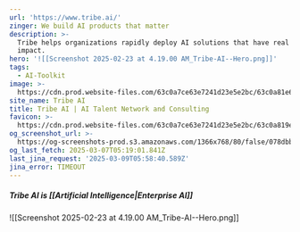 ```yaml
---
url: 'https://www.tribe.ai/'
zinger: We build AI products that matter
description: >-
  Tribe helps organizations rapidly deploy AI solutions that have real business
  impact.
hero: '![[Screenshot 2025-02-23 at 4.19.00 AM_Tribe-AI--Hero.png]]'
tags:
  - AI-Toolkit
image: >-
  https://cdn.prod.website-files.com/63c0a7ce63e7241d23e5e2bc/63c0a81e6584d9ad52d00f13_5fc411381c29730239f8ea09_web.webp
site_name: Tribe AI
title: Tribe AI | AI Talent Network and Consulting
favicon: >-
  https://cdn.prod.website-files.com/63c0a7ce63e7241d23e5e2bc/63c0a819e709b92690089351_5fc41133bd65e8736185bc6d_mini.webp
og_screenshot_url: >-
  https://og-screenshots-prod.s3.amazonaws.com/1366x768/80/false/078dbb8074582a3fb12ae6855387de3389e292484ddf0599da0c214c81c93d0f.jpeg
og_last_fetch: 2025-03-07T05:19:01.841Z
last_jina_request: '2025-03-09T05:58:40.589Z'
jina_error: TIMEOUT
---
```

##### Tribe AI is [[Artificial Intelligence|Enterprise AI]]
![[Screenshot 2025-02-23 at 4.19.00 AM_Tribe-AI--Hero.png]]
